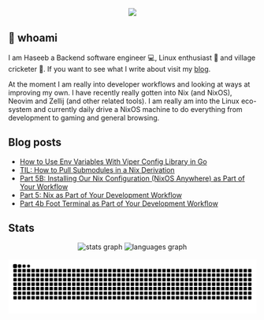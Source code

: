 <div align="center">
  <img height="150" src="https://gitlab.com/uploads/-/system/project/avatar/40020538/37decf44c034050aa85e287982dfc91d5841db78_1_.png"  />
</div>

## 👋 whoami

I am Haseeb a Backend software engineer 💻, Linux enthusiast 🐧 and village cricketer 🏏.
If you want to see what I write about visit my [blog](https://haseebmajid.dev/posts).

At the moment I am really into developer workflows and looking at ways at improving my own. I have recently really
gotten into Nix (and NixOS), Neovim and Zellij (and other related tools). I am really am into the Linux eco-system
and currently daily drive a NixOS machine to do everything from development to gaming and general browsing.

## Blog posts
<!-- BLOG-POST-LIST:START -->
- [How to Use Env Variables With Viper Config Library in Go](https://haseebmajid.dev/posts/2024-05-19-how-to-use-env-variables-with-viper-config-library-in-go/)
- [TIL: How to Pull Submodules in a Nix Derivation](https://haseebmajid.dev/posts/2024-05-12-til-how-to-pull-submodules-in-a-nix-derivation/)
- [Part 5B: Installing Our Nix Configuration &lpar;NixOS Anywhere&rpar; as Part of Your Workflow](https://haseebmajid.dev/posts/2024-05-02-part-5b-installing-our-nix-configuration-as-part-of-your-workflow/)
- [Part 5: Nix as Part of Your Development Workflow](https://haseebmajid.dev/posts/2024-04-28-part-5-nix-as-part-of-your-development-workflow/)
- [Part 4b Foot Terminal as Part of Your Development Workflow](https://haseebmajid.dev/posts/2024-04-25-part-4b-foot-terminal-as-part-of-your-development-workflow/)
<!-- BLOG-POST-LIST:END -->

## Stats

<div align="center">
  <img src="https://github-readme-stats.vercel.app/api?username=hmajid2301&hide_title=false&hide_rank=false&show_icons=true&include_all_commits=true&count_private=true&disable_animations=false&theme=dracula&locale=en&hide_border=false" height="150" alt="stats graph"  />
  <img src="https://github-readme-stats.vercel.app/api/top-langs?username=hmajid2301&locale=en&hide_title=false&layout=compact&card_width=320&langs_count=5&theme=dracula&hide_border=false" height="150" alt="languages graph"  />
</div>

<br clear="both">

<img src="https://raw.githubusercontent.com/hmajid2301/hmajid2301/output/snake.svg" alt="Snake animation" />


